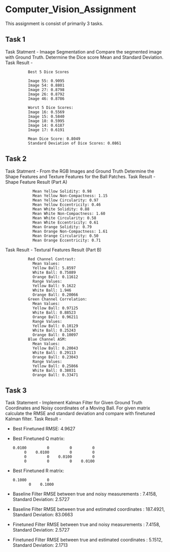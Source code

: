 # Computer_Vision_Assignment

This assignment is consist of primarily 3 tasks.
## Task 1 
Task Statment - Imaage Segmentation and Compare the segmented image with Ground Truth. Determine the Dice score Mean and Standard Deviation.
Task Result - 
              
              Best 5 Dice Scores

              Image 55: 0.9095
              Image 54: 0.8801
              Image 27: 0.8798
              Image 26: 0.8792
              Image 46: 0.8786
    
              Worst 5 Dice Scores:
              Image 16: 0.5569
              Image 15: 0.5840
              Image 18: 0.5995
              Image 14: 0.6187
              Image 17: 0.6191
              
              Mean Dice Score: 0.8049
              Standard Deviation of Dice Scores: 0.0861
## Task 2
Task Statment - From the RGB Images and Ground Truth Determine the Shape Features and Texture Features for the Ball Patches. 
Task Result -  Shape Feature Result (Part A)

                Mean Yellow Solidity: 0.98
                Mean Yellow Non-Compactness: 1.15
                Mean Yellow Circularity: 0.97
                Mean Yellow Eccentricity: 0.46
                Mean White Solidity: 0.88
                Mean White Non-Compactness: 1.60
                Mean White Circularity: 0.58
                Mean White Eccentricity: 0.61
                Mean Orange Solidity: 0.79
                Mean Orange Non-Compactness: 1.61
                Mean Orange Circularity: 0.50
                Mean Orange Eccentricity: 0.71
Task Result - Textural Features Result (Part B)

              Red Channel Contrast:
                Mean Values:
                Yellow Ball: 5.8597
                White Ball: 0.75889
                Orange Ball: 0.11612
                Range Values:
                Yellow Ball: 9.1622
                White Ball: 1.946
                Orange Ball: 0.20066
              Green Channel Correlation:
                Mean Values:
                Yellow Ball: 0.97125
                White Ball: 0.88523
                Orange Ball: 0.96211
                Range Values:
                Yellow Ball: 0.10129
                White Ball: 0.25243
                Orange Ball: 0.10097
              Blue Channel ASM:
                Mean Values:
                Yellow Ball: 0.20043
                White Ball: 0.29113
                Orange Ball: 0.23043
                Range Values:
                Yellow Ball: 0.25866
                White Ball: 0.38031
                Orange Ball: 0.33471
## Task 3 
Task Statement - Implement Kalman Filter for Given Ground Truth Coordinates and Noisy coordinates of a Moving Ball. For given matrix calculate the RMSE and standard deviation and compare with finetuned Kalman filter. 
Task Result - 
- Best Finetuned RMSE: 4.9627
- Best Finetuned Q matrix:
  
      0.0100         0         0         0
           0    0.0100         0         0
           0         0    0.0100         0
           0         0         0    0.0100

- Best Finetuned R matrix:

      0.1000         0
             0    0.1000

- Baseline Filter RMSE between true and noisy measurements : 7.4158, Standard Deviation: 2.5727
- Baseline Filter RMSE between true and estimated coordinates : 187.4921, Standard Deviation: 83.0663
- Finetuned Filter RMSE between true and noisy measurements : 7.4158, Standard Deviation: 2.5727
- Finetuned Filter RMSE between true and estimated coordinates : 5.1512, Standard Deviation: 2.1713
